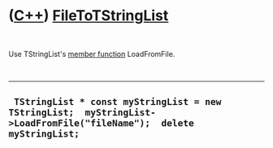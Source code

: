 



 

 

 

 

 

([C++](Cpp.md)) [FileToTStringList](CppFileToTStringList.md)
==============================================================

 

Use TStringList's [member function](CppMemberFunction.md) LoadFromFile.

 

  -----------------------------------------------------------------------------------------------------------------------
  ` TStringList * const myStringList = new TStringList;  myStringList->LoadFromFile("fileName");  delete myStringList;`
  -----------------------------------------------------------------------------------------------------------------------

 

 

 

 

 





 



